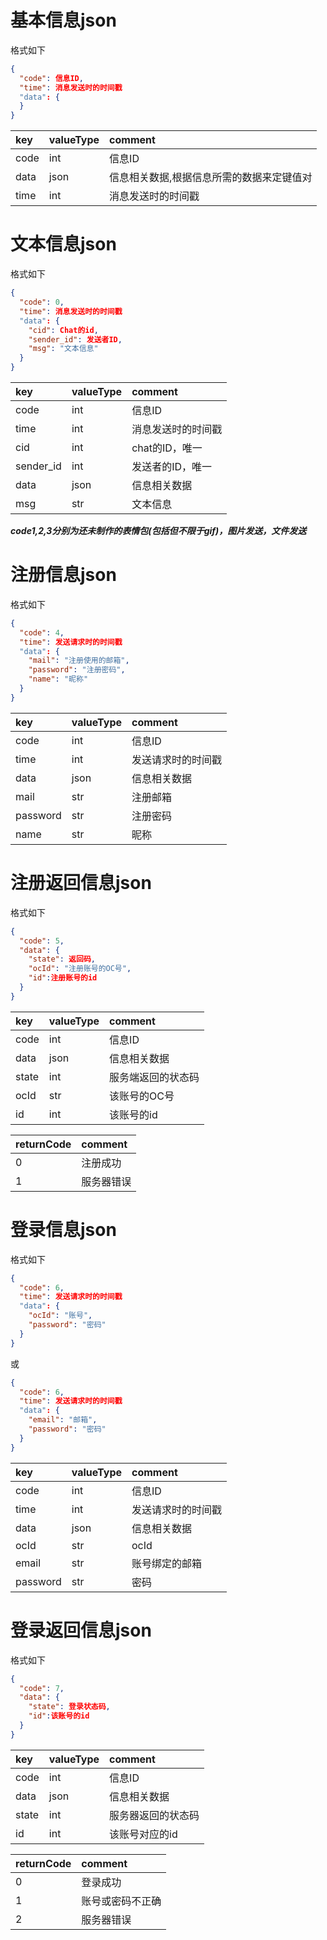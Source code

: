 ﻿# 基本信息json

格式如下

```json
{
  "code": 信息ID,
  "time": 消息发送时的时间戳
  "data": {
  }
}
```

| key  | valueType | comment                 |
|:-----|:----------|:------------------------|
| code | int       | 信息ID                    |
| data | json      | 信息相关数据,根据信息所需的数据来定键值对   |
| time | int       | 消息发送时的时间戳               |

# 文本信息json

格式如下

```json
{
  "code": 0,
  "time": 消息发送时的时间戳
  "data": {
    "cid": Chat的id,
    "sender_id": 发送者ID,
    "msg": "文本信息"
  }
}
```

| key       | valueType | comment    |
|:----------|:----------|:-----------|
| code      | int       | 信息ID       |
| time      | int       | 消息发送时的时间戳  |
| cid       | int       | chat的ID，唯一 |
| sender_id | int       | 发送者的ID，唯一  |
| data      | json      | 信息相关数据     |
| msg       | str       | 文本信息       |

***code1,2,3分别为还未制作的表情包(包括但不限于gif)，图片发送，文件发送***

# 注册信息json

格式如下

```json
{
  "code": 4,
  "time": 发送请求时的时间戳
  "data": {
    "mail": "注册使用的邮箱",
    "password": "注册密码",
    "name": "昵称"
  }
}
```

| key      | valueType | comment   |
|:---------|:----------|:----------|
| code     | int       | 信息ID      |
| time     | int       | 发送请求时的时间戳 |
| data     | json      | 信息相关数据    |
| mail     | str       | 注册邮箱      |
| password | str       | 注册密码      |
| name     | str       | 昵称        |

# 注册返回信息json

格式如下

```json
{
  "code": 5,
  "data": {
    "state": 返回码,
    "ocId": "注册账号的OC号",
    "id":注册账号的id
  }
}
```

| key   | valueType | comment   |
|:------|:----------|:----------|
| code  | int       | 信息ID      |
| data  | json      | 信息相关数据    |
| state | int       | 服务端返回的状态码 |
| ocId  | str       | 该账号的OC号   |
| id    | int       | 该账号的id    |

| returnCode | comment |
|:-----------|:--------|
| 0          | 注册成功    |
| 1          | 服务器错误   |

# 登录信息json

格式如下

```json
{
  "code": 6,
  "time": 发送请求时的时间戳
  "data": {
    "ocId": "账号",
    "password": "密码"
  }
}
```
或
```json
{
  "code": 6,
  "time": 发送请求时的时间戳
  "data": {
    "email": "邮箱",
    "password": "密码"
  }
}
```

| key      | valueType | comment   |
|:---------|:----------|:----------|
| code     | int       | 信息ID      |
| time     | int       | 发送请求时的时间戳 |
| data     | json      | 信息相关数据    |
| ocId     | str       | ocId      |
| email    | str       | 账号绑定的邮箱   |
| password | str       | 密码        |

# 登录返回信息json

格式如下

```json
{
  "code": 7,
  "data": {
    "state": 登录状态码,
    "id":该账号的id
  }
}
```

| key   | valueType | comment   |
|:------|:----------|:----------|
| code  | int       | 信息ID      |
| data  | json      | 信息相关数据    |
| state | int       | 服务器返回的状态码 |
| id    | int       | 该账号对应的id  |

| returnCode | comment  |
|:-----------|:---------|
| 0          | 登录成功     |
| 1          | 账号或密码不正确 |
| 2          | 服务器错误    |
